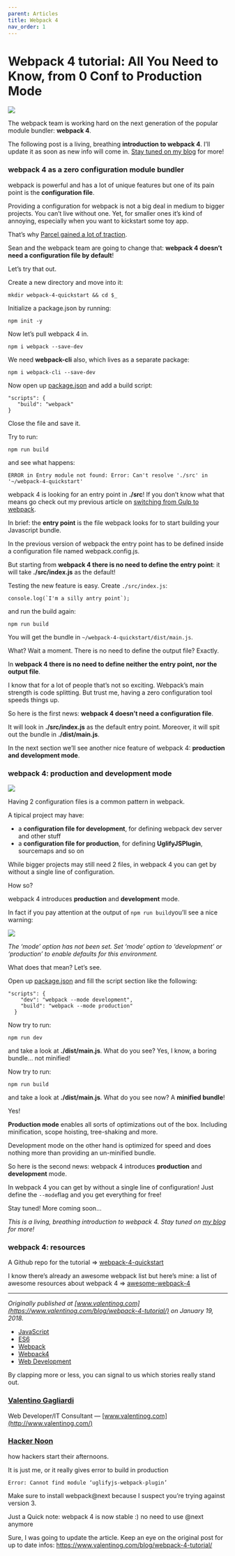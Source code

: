 ```yaml
---
parent: Articles
title: Webpack 4
nav_order: 1
---
```



# Webpack 4 tutorial: All You Need to Know, from 0 Conf to Production Mode

![](https://cdn-images-1.medium.com/max/2000/1*dQA3VhfjIQc1DYua6KoLFQ.png)

The webpack team is working hard on the next generation of the popular module
bundler: **webpack 4**.

The following post is a living, breathing **introduction to webpack 4**. I’ll
update it as soon as new info will come in. [Stay tuned on my
blog](https://www.valentinog.com/blog/webpack-4-tutorial/) for more!

### webpack 4 as a zero configuration module bundler

webpack is powerful and has a lot of unique features but one of its pain point
is the **configuration file**.

Providing a configuration for webpack is not a big deal in medium to bigger
projects. You can’t live without one. Yet, for smaller ones it’s kind of
annoying, especially when you want to kickstart some toy app.

That’s why [Parcel gained a lot of
traction](https://www.valentinog.com/blog/tutorial-react-parcel-bundler/).

Sean and the webpack team are going to change that: **webpack 4 doesn’t need a
configuration file by default**!

Let’s try that out.

Create a new directory and move into it:

    mkdir webpack-4-quickstart && cd $_

Initialize a package.json by running:

    npm init -y

Now let’s pull webpack 4 in.

    npm i webpack --save-dev

We need **webpack-cli** also, which lives as a separate package:

    npm i webpack-cli --save-dev

Now open up [package.json](https://docs.npmjs.com/files/package.json) and add a
build script:

    "scripts": {
       "build": "webpack"
    }

Close the file and save it.

Try to run:

    npm run build

and see what happens:

    ERROR in Entry module not found: Error: Can't resolve './src' in '~/webpack-4-quickstart'

webpack 4 is looking for an entry point in **./src**! If you don’t know what
that means go check out my previous article on [switching from Gulp to
webpack](https://www.valentinog.com/blog/from-gulp-to-webpack-quickstart/).

In brief: the **entry point** is the file webpack looks for to start building
your Javascript bundle.

In the previous version of webpack the entry point has to be defined inside a
configuration file named webpack.config.js.

But starting from **webpack 4 there is no need to define the entry point**: it
will take **./src/index.js** as the default!

Testing the new feature is easy. Create `./src/index.js`:

    console.log(`I'm a silly antry point`);

and run the build again:

    npm run build

You will get the bundle in `~/webpack-4-quickstart/dist/main.js`.

What? Wait a moment. There is no need to define the output file? Exactly.

In **webpack 4 there is no need to define neither the entry point, nor the
output file**.

I know that for a lot of people that’s not so exciting. Webpack’s main strength
is code splitting. But trust me, having a zero configuration tool speeds things
up.

So here is the first news: **webpack 4 doesn’t need a configuration file**.

It will look in **./src/index.js** as the default entry point. Moreover, it will
spit out the bundle in **./dist/main.js**.

In the next section we’ll see another nice feature of webpack 4: **production
and development mode**.

### webpack 4: production and development mode

![](https://cdn-images-1.medium.com/max/800/1*ihvQSUEkg-5hruIymfVGbw.png)

Having 2 configuration files is a common pattern in webpack.

A tipical project may have:

* a **configuration file for development**, for defining webpack dev server and
other stuff
* a **configuration file for production**, for defining **UglifyJSPlugin**,
sourcemaps and so on

While bigger projects may still need 2 files, in webpack 4 you can get by
without a single line of configuration.

How so?

webpack 4 introduces **production** and **development** mode.

In fact if you pay attention at the output of `npm run build`you’ll see a nice
warning:

![](https://cdn-images-1.medium.com/max/1000/1*Kb3J8gWzX3Bxev5su0-0rA.png)

*The ‘mode’ option has not been set. Set ‘mode’ option to ‘development’ or
‘production’ to enable defaults for this environment.*

What does that mean? Let’s see.

Open up [package.json](https://docs.npmjs.com/files/package.json) and fill the
script section like the following:

    "scripts": {
        "dev": "webpack --mode development",
        "build": "webpack --mode production"
      }

Now try to run:

    npm run dev

and take a look at **./dist/main.js**. What do you see? Yes, I know, a boring
bundle… not minified!

Now try to run:

    npm run build

and take a look at **./dist/main.js**. What do you see now? A **minified
bundle**!

Yes!

**Production mode** enables all sorts of optimizations out of the box. Including
minification, scope hoisting, tree-shaking and more.

Development mode on the other hand is optimized for speed and does nothing more
than providing an un-minified bundle.

So here is the second news: webpack 4 introduces **production** and
**development** mode.

In webpack 4 you can get by without a single line of configuration! Just define
the `--mode`flag and you get everything for free!

Stay tuned! More coming soon…

*This is a living, breathing introduction to webpack 4. Stay tuned on *[my
blog](https://www.valentinog.com/blog/webpack-4-tutorial/)* for more!*

### webpack 4: resources

A Github repo for the tutorial =>
[webpack-4-quickstart](https://github.com/valentinogagliardi/webpack-4-quickstart)

I know there’s already an awesome webpack list but here’s mine: a list of
awesome resources about webpack 4 =>
[awesome-webpack-4](https://github.com/valentinogagliardi/awesome-webpack-4)

*****

*Originally published at
*[www.valentinog.com](https://www.valentinog.com/blog/webpack-4-tutorial/)* on
January 19, 2018.*

* [JavaScript](https://hackernoon.com/tagged/javascript?source=post)
* [ES6](https://hackernoon.com/tagged/es6?source=post)
* [Webpack](https://hackernoon.com/tagged/webpack?source=post)
* [Webpack4](https://hackernoon.com/tagged/webpack4?source=post)
* [Web Development](https://hackernoon.com/tagged/web-development?source=post)

By clapping more or less, you can signal to us which stories really stand out.

### [Valentino Gagliardi](https://hackernoon.com/@valentinog)

Web Developer/IT Consultant — [www.valentinog.com](http://www.valentinog.com/)

### [Hacker Noon](https://hackernoon.com/?source=footer_card)

how hackers start their afternoons.

It is just me, or it really gives error to build in production

`Error: Cannot find module ‘uglifyjs-webpack-plugin’`

Make sure to install webpack@next because I suspect you’re trying against
version 3.

Just a Quick note: webpack 4 is now stable :) no need to use @next anymore

Sure, I was going to update the article. Keep an eye on the original post for up
to date infos: https://www.valentinog.com/blog/webpack-4-tutorial/
